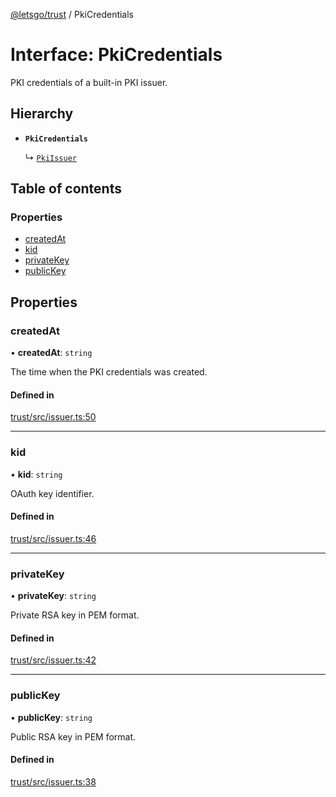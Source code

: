 [@letsgo/trust](../README.md) / PkiCredentials

# Interface: PkiCredentials

PKI credentials of a built-in PKI issuer.

## Hierarchy

- **`PkiCredentials`**

  ↳ [`PkiIssuer`](PkiIssuer.md)

## Table of contents

### Properties

- [createdAt](PkiCredentials.md#createdat)
- [kid](PkiCredentials.md#kid)
- [privateKey](PkiCredentials.md#privatekey)
- [publicKey](PkiCredentials.md#publickey)

## Properties

### createdAt

• **createdAt**: `string`

The time when the PKI credentials was created.

#### Defined in

[trust/src/issuer.ts:50](https://github.com/47chapters/letsgo/blob/11c7e19/packages/trust/src/issuer.ts#L50)

___

### kid

• **kid**: `string`

OAuth key identifier.

#### Defined in

[trust/src/issuer.ts:46](https://github.com/47chapters/letsgo/blob/11c7e19/packages/trust/src/issuer.ts#L46)

___

### privateKey

• **privateKey**: `string`

Private RSA key in PEM format.

#### Defined in

[trust/src/issuer.ts:42](https://github.com/47chapters/letsgo/blob/11c7e19/packages/trust/src/issuer.ts#L42)

___

### publicKey

• **publicKey**: `string`

Public RSA key in PEM format.

#### Defined in

[trust/src/issuer.ts:38](https://github.com/47chapters/letsgo/blob/11c7e19/packages/trust/src/issuer.ts#L38)
